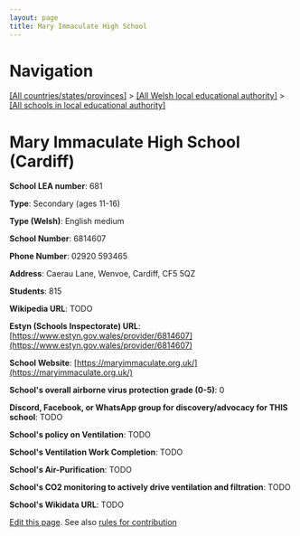 ```yaml
---
layout: page
title: Mary Immaculate High School
---
```

# Navigation

[[All countries/states/provinces]](../../..) > [[All Welsh local educational authority]](../..) > [[All schools in local educational authority]](..)

# Mary Immaculate High School (Cardiff)

**School LEA number**: 681

**Type**: Secondary (ages 11-16)

**Type (Welsh)**: English medium

**School Number**: 6814607

**Phone Number**: 02920 593465

**Address**: Caerau Lane, Wenvoe, Cardiff, CF5 5QZ

**Students**: 815

**Wikipedia URL**: TODO

**Estyn (Schools Inspectorate) URL**: [https://www.estyn.gov.wales/provider/6814607](https://www.estyn.gov.wales/provider/6814607)

**School Website**: [https://maryimmaculate.org.uk/](https://maryimmaculate.org.uk/)

**School's overall airborne virus protection grade (0-5)**: 0

**Discord, Facebook, or WhatsApp group for discovery/advocacy for THIS school**: TODO

**School's policy on Ventilation**: TODO

**School's Ventilation Work Completion**: TODO

**School's Air-Purification**: TODO

**School's CO2 monitoring to actively drive ventilation and filtration**: TODO

**School's Wikidata URL**: TODO




[Edit this page](https://github.com/ventilate-schools/Wales/edit/prif/./Cardiff/Mary_Immaculate_High_School.md). See also [rules for contribution](../../../contribution-rules/)